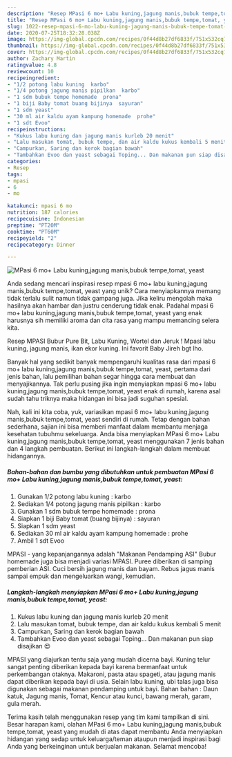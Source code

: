 ```yaml
---
description: "Resep MPasi 6 mo+ Labu kuning,jagung manis,bubuk tempe,tomat, yeast Anti Gagal"
title: "Resep MPasi 6 mo+ Labu kuning,jagung manis,bubuk tempe,tomat, yeast Anti Gagal"
slug: 1022-resep-mpasi-6-mo-labu-kuning-jagung-manis-bubuk-tempe-tomat-yeast-anti-gagal
date: 2020-07-25T18:32:28.038Z
image: https://img-global.cpcdn.com/recipes/0f44d8b27df6833f/751x532cq70/mpasi-6-mo-labu-kuningjagung-manisbubuk-tempetomat-yeast-foto-resep-utama.jpg
thumbnail: https://img-global.cpcdn.com/recipes/0f44d8b27df6833f/751x532cq70/mpasi-6-mo-labu-kuningjagung-manisbubuk-tempetomat-yeast-foto-resep-utama.jpg
cover: https://img-global.cpcdn.com/recipes/0f44d8b27df6833f/751x532cq70/mpasi-6-mo-labu-kuningjagung-manisbubuk-tempetomat-yeast-foto-resep-utama.jpg
author: Zachary Martin
ratingvalue: 4.8
reviewcount: 10
recipeingredient:
- "1/2 potong labu kuning  karbo"
- "1/4 potong jagung manis pipilkan  karbo"
- "1 sdm bubuk tempe homemade  prona"
- "1 biji Baby tomat buang bijinya  sayuran"
- "1 sdm yeast"
- "30 ml air kaldu ayam kampung homemade  prohe"
- "1 sdt Evoo"
recipeinstructions:
- "Kukus labu kuning dan jagung manis kurleb 20 menit"
- "Lalu masukan tomat, bubuk tempe, dan air kaldu kukus kembali 5 menit"
- "Campurkan, Saring dan kerok bagian bawah"
- "Tambahkan Evoo dan yeast sebagai Toping... Dan makanan pun siap disajikan 😍"
categories:
- Resep
tags:
- mpasi
- 6
- mo

katakunci: mpasi 6 mo 
nutrition: 187 calories
recipecuisine: Indonesian
preptime: "PT20M"
cooktime: "PT60M"
recipeyield: "2"
recipecategory: Dinner

---
```



![MPasi 6 mo+ Labu kuning,jagung manis,bubuk tempe,tomat, yeast](https://img-global.cpcdn.com/recipes/0f44d8b27df6833f/751x532cq70/mpasi-6-mo-labu-kuningjagung-manisbubuk-tempetomat-yeast-foto-resep-utama.jpg)

Anda sedang mencari inspirasi resep mpasi 6 mo+ labu kuning,jagung manis,bubuk tempe,tomat, yeast yang unik? Cara menyiapkannya memang tidak terlalu sulit namun tidak gampang juga. Jika keliru mengolah maka hasilnya akan hambar dan justru cenderung tidak enak. Padahal mpasi 6 mo+ labu kuning,jagung manis,bubuk tempe,tomat, yeast yang enak harusnya sih memiliki aroma dan cita rasa yang mampu memancing selera kita.

Resep MPASI Bubur Pure Bit, Labu Kuning, Wortel dan Jeruk ! Mpasi labu kuning, jagung manis, ikan ekor kuning. Ini favorit Baby Jireh bgt lho.

Banyak hal yang sedikit banyak mempengaruhi kualitas rasa dari mpasi 6 mo+ labu kuning,jagung manis,bubuk tempe,tomat, yeast, pertama dari jenis bahan, lalu pemilihan bahan segar hingga cara membuat dan menyajikannya. Tak perlu pusing jika ingin menyiapkan mpasi 6 mo+ labu kuning,jagung manis,bubuk tempe,tomat, yeast enak di rumah, karena asal sudah tahu triknya maka hidangan ini bisa jadi suguhan spesial.


Nah, kali ini kita coba, yuk, variasikan mpasi 6 mo+ labu kuning,jagung manis,bubuk tempe,tomat, yeast sendiri di rumah. Tetap dengan bahan sederhana, sajian ini bisa memberi manfaat dalam membantu menjaga kesehatan tubuhmu sekeluarga. Anda bisa menyiapkan MPasi 6 mo+ Labu kuning,jagung manis,bubuk tempe,tomat, yeast menggunakan 7 jenis bahan dan 4 langkah pembuatan. Berikut ini langkah-langkah dalam membuat hidangannya.

<!--inarticleads1-->

##### Bahan-bahan dan bumbu yang dibutuhkan untuk pembuatan MPasi 6 mo+ Labu kuning,jagung manis,bubuk tempe,tomat, yeast:

1. Gunakan 1/2 potong labu kuning : karbo
1. Sediakan 1/4 potong jagung manis pipilkan : karbo
1. Gunakan 1 sdm bubuk tempe homemade : prona
1. Siapkan 1 biji Baby tomat (buang bijinya) : sayuran
1. Siapkan 1 sdm yeast
1. Sediakan 30 ml air kaldu ayam kampung homemade : prohe
1. Ambil 1 sdt Evoo


MPASI - yang kepanjangannya adalah &#34;Makanan Pendamping ASI&#34; Bubur homemade juga bisa menjadi variasi MPASI. Puree diberikan di samping pemberian ASI. Cuci bersih jagung manis dan bayam. Rebus jagus manis sampai empuk dan mengeluarkan wangi, kemudian. 

<!--inarticleads2-->

##### Langkah-langkah menyiapkan MPasi 6 mo+ Labu kuning,jagung manis,bubuk tempe,tomat, yeast:

1. Kukus labu kuning dan jagung manis kurleb 20 menit
1. Lalu masukan tomat, bubuk tempe, dan air kaldu kukus kembali 5 menit
1. Campurkan, Saring dan kerok bagian bawah
1. Tambahkan Evoo dan yeast sebagai Toping... Dan makanan pun siap disajikan 😍


MPASI yang diajurkan tentu saja yang mudah dicerna bayi. Kuning telur sangat penting diberikan kepada bayi karena bermanfaat untuk perkembangan otaknya. Makaroni, pasta atau spageti, atau jagung manis dapat diberikan kepada bayi di usia. Selain labu kuning, ubi talas juga bisa digunakan sebagai makanan pendamping untuk bayi. Bahan bahan : Daun katuk, Jagung manis, Tomat, Kencur atau kunci, bawang merah, garam, gula merah. 

Terima kasih telah menggunakan resep yang tim kami tampilkan di sini. Besar harapan kami, olahan MPasi 6 mo+ Labu kuning,jagung manis,bubuk tempe,tomat, yeast yang mudah di atas dapat membantu Anda menyiapkan hidangan yang sedap untuk keluarga/teman ataupun menjadi inspirasi bagi Anda yang berkeinginan untuk berjualan makanan. Selamat mencoba!
